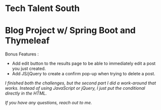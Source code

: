 # Tech Talent South
# Blog Project w/ Spring Boot and Thymeleaf

Bonus Features :
* Add edit button to the results page to be able to immediately edit a post you just created.
* Add JS/jQuery to create a confirm pop-up when trying to delete a post.

*I finished both the challenges, but the second part I did a work-around that works.*
*Instead of using JavaScript or jQuery, I just put the conditional directly in the HTML.*

*If you have any questions, reach out to me.*